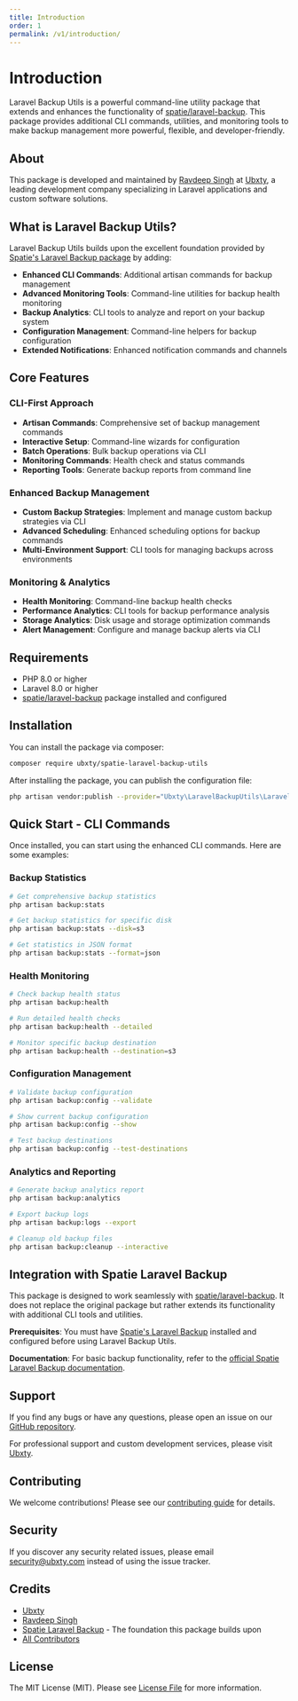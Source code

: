 ```yaml
---
title: Introduction
order: 1
permalink: /v1/introduction/
---
```


# Introduction

Laravel Backup Utils is a powerful command-line utility package that extends and enhances the functionality of [spatie/laravel-backup](https://github.com/spatie/laravel-backup). This package provides additional CLI commands, utilities, and monitoring tools to make backup management more powerful, flexible, and developer-friendly.

## About

This package is developed and maintained by [Ravdeep Singh](https://www.linkedin.com/in/ravdeep-singh-a4544abb/) at [Ubxty](https://ubxty.com/home), a leading development company specializing in Laravel applications and custom software solutions.

## What is Laravel Backup Utils?

Laravel Backup Utils builds upon the excellent foundation provided by [Spatie's Laravel Backup package](https://github.com/spatie/laravel-backup) by adding:

- **Enhanced CLI Commands**: Additional artisan commands for backup management
- **Advanced Monitoring Tools**: Command-line utilities for backup health monitoring  
- **Backup Analytics**: CLI tools to analyze and report on your backup system
- **Configuration Management**: Command-line helpers for backup configuration
- **Extended Notifications**: Enhanced notification commands and channels

## Core Features

### CLI-First Approach
- **Artisan Commands**: Comprehensive set of backup management commands
- **Interactive Setup**: Command-line wizards for configuration
- **Batch Operations**: Bulk backup operations via CLI
- **Monitoring Commands**: Health check and status commands
- **Reporting Tools**: Generate backup reports from command line

### Enhanced Backup Management
- **Custom Backup Strategies**: Implement and manage custom backup strategies via CLI
- **Advanced Scheduling**: Enhanced scheduling options for backup commands
- **Multi-Environment Support**: CLI tools for managing backups across environments

### Monitoring & Analytics
- **Health Monitoring**: Command-line backup health checks
- **Performance Analytics**: CLI tools for backup performance analysis
- **Storage Analytics**: Disk usage and storage optimization commands
- **Alert Management**: Configure and manage backup alerts via CLI

## Requirements

- PHP 8.0 or higher
- Laravel 8.0 or higher
- [spatie/laravel-backup](https://github.com/spatie/laravel-backup) package installed and configured

## Installation

You can install the package via composer:

```bash
composer require ubxty/spatie-laravel-backup-utils
```

After installing the package, you can publish the configuration file:

```bash
php artisan vendor:publish --provider="Ubxty\LaravelBackupUtils\LaravelBackupUtilsServiceProvider"
```

## Quick Start - CLI Commands

Once installed, you can start using the enhanced CLI commands. Here are some examples:

### Backup Statistics
```bash
# Get comprehensive backup statistics
php artisan backup:stats

# Get backup statistics for specific disk
php artisan backup:stats --disk=s3

# Get statistics in JSON format
php artisan backup:stats --format=json
```

### Health Monitoring
```bash
# Check backup health status
php artisan backup:health

# Run detailed health checks
php artisan backup:health --detailed

# Monitor specific backup destination
php artisan backup:health --destination=s3
```

### Configuration Management
```bash
# Validate backup configuration
php artisan backup:config --validate

# Show current backup configuration
php artisan backup:config --show

# Test backup destinations
php artisan backup:config --test-destinations
```

### Analytics and Reporting
```bash
# Generate backup analytics report
php artisan backup:analytics

# Export backup logs
php artisan backup:logs --export

# Cleanup old backup files
php artisan backup:cleanup --interactive
```

## Integration with Spatie Laravel Backup

This package is designed to work seamlessly with [spatie/laravel-backup](https://github.com/spatie/laravel-backup). It does not replace the original package but rather extends its functionality with additional CLI tools and utilities.

**Prerequisites**: You must have [Spatie's Laravel Backup](https://spatie.be/docs/laravel-backup) installed and configured before using Laravel Backup Utils.

**Documentation**: For basic backup functionality, refer to the [official Spatie Laravel Backup documentation](https://spatie.be/docs/laravel-backup).

## Support

If you find any bugs or have any questions, please open an issue on our [GitHub repository](https://github.com/ubxty/spatie-laravel-backup-utils).

For professional support and custom development services, please visit [Ubxty](https://ubxty.com/home).

## Contributing

We welcome contributions! Please see our [contributing guide](CONTRIBUTING.md) for details.

## Security

If you discover any security related issues, please email security@ubxty.com instead of using the issue tracker.

## Credits

- [Ubxty](https://ubxty.com/home)
- [Ravdeep Singh](https://www.linkedin.com/in/ravdeep-singh-a4544abb/)
- [Spatie Laravel Backup](https://github.com/spatie/laravel-backup) - The foundation this package builds upon
- [All Contributors](../../contributors)

## License

The MIT License (MIT). Please see [License File](LICENSE.md) for more information. 